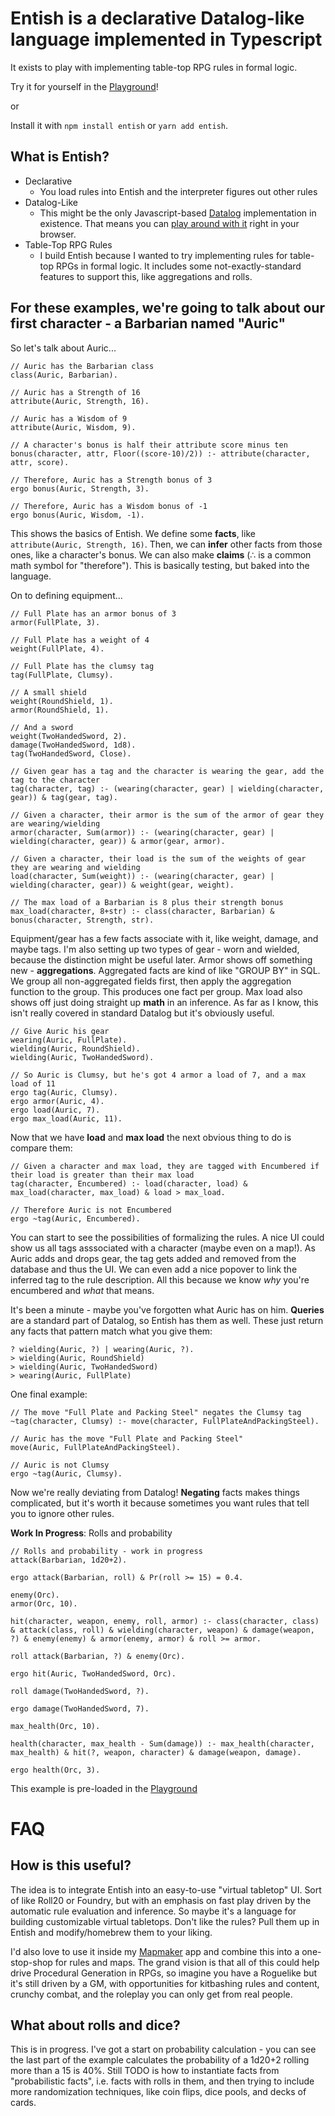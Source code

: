 # Entish is a declarative Datalog-like language implemented in Typescript

It exists to play with implementing table-top RPG rules in formal logic.

Try it for yourself in the [Playground](//etherealmachine.github.io/entish)!

or

Install it with `npm install entish` or `yarn add entish`.

## What is Entish?

- Declarative
  - You load rules into Entish and the interpreter figures out other rules
- Datalog-Like
  - This might be the only Javascript-based [Datalog](//en.wikipedia.org/wiki/Datalog) implementation in existence.
    That means you can [play around with it](//etherealmachine.github.io/entish) right in your browser.
- Table-Top RPG Rules
  - I build Entish because I wanted to try implementing rules for table-top RPGs in formal logic.
    It includes some not-exactly-standard features to support this, like aggregations and rolls.

## For these examples, we're going to talk about our first character - a Barbarian named "Auric"

So let's talk about Auric...

```entish
// Auric has the Barbarian class
class(Auric, Barbarian).

// Auric has a Strength of 16
attribute(Auric, Strength, 16).

// Auric has a Wisdom of 9
attribute(Auric, Wisdom, 9).

// A character's bonus is half their attribute score minus ten
bonus(character, attr, Floor((score-10)/2)) :- attribute(character, attr, score).

// Therefore, Auric has a Strength bonus of 3
ergo bonus(Auric, Strength, 3).

// Therefore, Auric has a Wisdom bonus of -1
ergo bonus(Auric, Wisdom, -1).
```

This shows the basics of Entish. We define some **facts**, like `attribute(Auric, Strength, 16)`.
Then, we can **infer** other facts from those ones, like a character's bonus.
We can also make **claims** (∴ is a common math symbol for "therefore").
This is basically testing, but baked into the language.

On to defining equipment...

```entish
// Full Plate has an armor bonus of 3
armor(FullPlate, 3).

// Full Plate has a weight of 4
weight(FullPlate, 4).

// Full Plate has the clumsy tag
tag(FullPlate, Clumsy).

// A small shield
weight(RoundShield, 1).
armor(RoundShield, 1).

// And a sword
weight(TwoHandedSword, 2).
damage(TwoHandedSword, 1d8).
tag(TwoHandedSword, Close).

// Given gear has a tag and the character is wearing the gear, add the tag to the character
tag(character, tag) :- (wearing(character, gear) | wielding(character, gear)) & tag(gear, tag).

// Given a character, their armor is the sum of the armor of gear they are wearing/wielding
armor(character, Sum(armor)) :- (wearing(character, gear) | wielding(character, gear)) & armor(gear, armor).

// Given a character, their load is the sum of the weights of gear they are wearing and wielding
load(character, Sum(weight)) :- (wearing(character, gear) | wielding(character, gear)) & weight(gear, weight).

// The max load of a Barbarian is 8 plus their strength bonus
max_load(character, 8+str) :- class(character, Barbarian) & bonus(character, Strength, str).
```

Equipment/gear has a few facts associate with it, like weight, damage, and maybe tags.
I'm also setting up two types of gear - worn and wielded, because the distinction might be useful later.
Armor shows off something new - **aggregations**. Aggregated facts are kind of like "GROUP BY" in SQL.
We group all non-aggregated fields first, then apply the aggregation function to the group.
This produces one fact per group.
Max load also shows off just doing straight up **math** in an inference. As far as I know,
this isn't really covered in standard Datalog but it's obviously useful.

```entish
// Give Auric his gear
wearing(Auric, FullPlate).
wielding(Auric, RoundShield).
wielding(Auric, TwoHandedSword).

// So Auric is Clumsy, but he's got 4 armor a load of 7, and a max load of 11
ergo tag(Auric, Clumsy).
ergo armor(Auric, 4).
ergo load(Auric, 7).
ergo max_load(Auric, 11).
```

Now that we have **load** and **max load** the next obvious thing to do is compare them:

```entish
// Given a character and max load, they are tagged with Encumbered if their load is greater than their max load
tag(character, Encumbered) :- load(character, load) & max_load(character, max_load) & load > max_load.

// Therefore Auric is not Encumbered
ergo ~tag(Auric, Encumbered).
```

You can start to see the possibilities of formalizing the rules. A nice UI could show us all
tags asssociated with a character (maybe even on a map!). As Auric adds and drops gear, the
tag gets added and removed from the database and thus the UI. We can even add a nice popover
to link the inferred tag to the rule description. All this because we know _why_ you're
encumbered and _what_ that means.

It's been a minute - maybe you've forgotten what Auric has on him.
**Queries** are a standard part of Datalog, so Entish has them as well. These just
return any facts that pattern match what you give them:

```
? wielding(Auric, ?) | wearing(Auric, ?).
> wielding(Auric, RoundShield)
> wielding(Auric, TwoHandedSword)
> wearing(Auric, FullPlate)
```

One final example:

```entish
// The move "Full Plate and Packing Steel" negates the Clumsy tag
~tag(character, Clumsy) :- move(character, FullPlateAndPackingSteel).

// Auric has the move "Full Plate and Packing Steel"
move(Auric, FullPlateAndPackingSteel).

// Auric is not Clumsy
ergo ~tag(Auric, Clumsy).
```

Now we're really deviating from Datalog! **Negating** facts makes things complicated, but it's
worth it because sometimes you want rules that tell you to ignore other rules.

**Work In Progress**: Rolls and probability

```entish
// Rolls and probability - work in progress
attack(Barbarian, 1d20+2).

ergo attack(Barbarian, roll) & Pr(roll >= 15) = 0.4.

enemy(Orc).
armor(Orc, 10).

hit(character, weapon, enemy, roll, armor) :- class(character, class) & attack(class, roll) & wielding(character, weapon) & damage(weapon, ?) & enemy(enemy) & armor(enemy, armor) & roll >= armor.

roll attack(Barbarian, ?) & enemy(Orc).

ergo hit(Auric, TwoHandedSword, Orc).

roll damage(TwoHandedSword, ?).

ergo damage(TwoHandedSword, 7).

max_health(Orc, 10).

health(character, max_health - Sum(damage)) :- max_health(character, max_health) & hit(?, weapon, character) & damage(weapon, damage).

ergo health(Orc, 3).
```

This example is pre-loaded in the [Playground](//etherealmachine.github.io/entish)

# FAQ

## How is this useful?

The idea is to integrate Entish into an easy-to-use "virtual tabletop" UI. Sort of like Roll20 or Foundry, but with an emphasis on fast play driven by the automatic rule evaluation and inference. So maybe it's a language for building customizable virtual tabletops. Don't like the rules? Pull them up in Entish and modify/homebrew them to your liking.

I'd also love to use it inside my [Mapmaker](https://etherealmachine.github.io/mapmaker) app and combine this into a one-stop-shop for rules and maps. The grand vision is that all of this could help drive Procedural Generation in RPGs, so imagine you have a Roguelike but it's still driven by a GM, with opportunities for kitbashing rules and content, crunchy combat, and the roleplay you can only get from real people.

## What about rolls and dice?

This is in progress. I've got a start on probability calculation - you can see the last part of the
example calculates the probability of a 1d20+2 rolling more than a 15 is 40%. Still TODO is how to
instantiate facts from "probabilistic facts", i.e. facts with rolls in them, and then trying to
include more randomization techniques, like coin flips, dice pools, and decks of cards.
